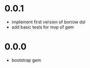 # 0.0.1
- implement first version of borrow dsl
- add basic tests for mvp of gem

# 0.0.0
- bootstrap gem